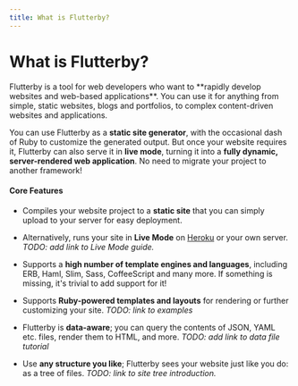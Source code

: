 ```yaml
---
title: What is Flutterby?
---
```


# What is Flutterby?

<div class="intro" markdown="1">
Flutterby is a tool for web developers who want to **rapidly develop websites and web-based applications**. You can use it for anything from simple, static websites, blogs and portfolios, to complex content-driven websites and applications.

You can use Flutterby as a **static site generator**, with the occasional dash of Ruby to customize the generated output. But once your website requires it, Flutterby can also serve it in **live mode**, turning it into a **fully dynamic, server-rendered web application**. No need to migrate your project to another framework!
</div>


#### Core Features

- Compiles your website project to a **static site** that you can simply upload to your server for easy deployment.

- Alternatively, runs your site in **Live Mode** on [Heroku](https://www.heroku.com/) or your own server. _TODO: add link to Live Mode guide._

- Supports a **high number of template engines and languages**, including ERB, Haml, Slim, Sass, CoffeeScript and many more. If something is missing, it's trivial to add support for it!

- Supports **Ruby-powered templates and layouts** for rendering or further customizing your site. _TODO: link to examples_

- Flutterby is **data-aware**; you can query the contents of JSON, YAML etc. files, render them to HTML, and more. _TODO: add link to data file tutorial_

- Use **any structure you like**; Flutterby sees your website just like you do: as a tree of files. _TODO: link to site tree introduction._
